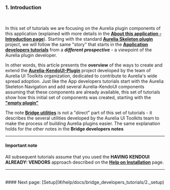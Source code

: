 <br>

### 1. Introduction
<br>

In this set of tutorials we are focusing on the Aurelia plugin components of this application (explained with more details in the **[About this application - Introduction page](#/help/docs/about_this_application/1._introduction)**). Starting with the standard **[Aurelia Skeleton plugin](https://github.com/aurelia/skeleton-plugin)** project, we will follow the same "story" that starts in the **[Application developers tutorials](#/help/docs/app_developers_tutorials/1._introduction)** from a ***different prospective*** - a viewpoint of the Aurelia plugin developer.
<br>

In other words, this article presents the **overview** of the ways to create and extend the **[Aurelia-KendoUI-Plugin](https://github.com/aurelia-ui-toolkits/aurelia-kendoui-plugin)** project developed by the team of Aurelia UI Toolkits organization, dedicated to contribute to Aurelia's wide spread adoption. Just like the App developers tutorials start with the Aurelia Skeleton Navigation and add several Aurelia-KendoUI components assuming that these components are already available, this set of tutorials show how this initial set of components was created, starting with the **["empty plugin"](https://github.com/aurelia/skeleton-plugin)**
<br>

The note **[Bridge utilities](#/help/docs/bridge_developers_notes/2._bridge_utilities)** is not a "direct" part of this set of tutorials - it describes the several utilities developed by the Aurelia UI Toolkits team to make the process of building Aurelia plugins easier. The same explanation holds for the other notes in the **Bridge developers notes**


* * *


#### Important note

All subsequent tutorials assume that you used the **HAVING KENDOUI ALREADY: VENDORS** approach described  on the **[Help on Installation](#/help/docs/about_this_application/5._installation)** page.

* * *
<br>
#### Next page: [Setup](#/help/docs/bridge_developers_tutorials/2._setup)
